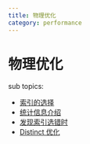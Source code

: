 ```yaml
---
title: 物理优化
category: performance
---
```


# 物理优化

sub topics:

- [索引的选择](/index-choose.md)
- [统计信息介绍](/statistics-intro.md)
- [发现索引选错时](/wrong-index-solution.md)
- [Distinct 优化](/agg-distinct-optimization.md)